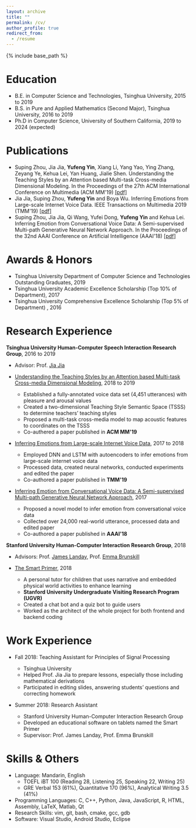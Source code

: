 ```yaml
---
layout: archive
title: ""
permalink: /cv/
author_profile: true
redirect_from:
  - /resume
---
```


{% include base_path %}

Education
======
* B.E. in Computer Science and Technologies, Tsinghua University, 2015 to 2019
* B.S. in Pure and Applied Mathematics (Second Major), Tsinghua University, 2016 to 2019
* Ph.D in Computer Science, University of Southern California, 2019 to 2024 (expected)

Publications
======
* Suping Zhou, Jia Jia, **Yufeng Yin**, Xiang Li, Yang Yao, Ying Zhang, Zeyang Ye, Kehua Lei, Yan Huang, Jialie Shen. Understanding the Teaching Styles by an Attention based Multi-task Cross-media Dimensional Modeling. In the Proceedings of the 27th ACM International Conference on Multimedia (ACM MM'19) [[pdf]](https://yufengyin.github.io/files/mm19.pdf)
* Jia Jia, Suping Zhou, **Yufeng Yin** and Boya Wu. Inferring Emotions from Large-scale Internet Voice Data.  IEEE Transactions on Multimedia 2019 (TMM'19) [[pdf]](https://yufengyin.github.io/files/tmm19.pdf)
* Suping Zhou, Jia Jia, Qi Wang, Yufei Dong, **Yufeng Yin** and Kehua Lei. Inferring Emotion from Conversational Voice Data: A Semi-supervised Multi-path Generative Neural Network Approach. In the Proceedings of the 32nd AAAI Conference on Artificial Intelligence (AAAI'18) [[pdf]](https://yufengyin.github.io/files/aaai18.pdf)

Awards & Honors
======
* Tsinghua University Department of Computer Science and Technologies Outstanding Graduates, 2019
* Tsinghua University Academic Excellence Scholarship (Top 10% of Department), 2017
* Tsinghua University Comprehensive Excellence Scholarship (Top 5% of Department) , 2016

Research Experience
======
**Tsinghua University Human-Computer Speech Interaction Research Group**, 2016 to 2019

* Advisor: Prof. [Jia Jia](https://hcsi.cs.tsinghua.edu.cn/)

* <u>Understanding the Teaching Styles by an Attention based Multi-task Cross-media Dimensional Modeling</u>, 2018 to 2019
  * Established a fully-annotated voice data set (4,451 utterances) with pleasure and arousal values
  * Created a two-dimensional Teaching Style Semantic Space (TSSS) to determine teachers’ teaching styles
  * Proposed a multi-task cross-media model to map acoustic features to coordinates on the TSSS
  * Co-authered a paper published in **ACM MM'19**

* <u>Inferring Emotions from Large-scale Internet Voice Data</u>, 2017 to 2018
  * Employed DNN and LSTM with autoencoders to infer emotions from large-scale internet voice data
  * Processed data, created neural networks, conducted experiments and edited the paper
  * Co-authored a paper published in **TMM'19**

* <u>Inferring Emotion from Conversational Voice Data: A Semi-supervised Multi-path Generative Neural Network Approach</u>, 2017
  * Proposed a novel model to infer emotion from conversational voice data
  * Collected over 24,000 real-world utterance, processed data and edited paper
  * Co-authored a paper published in **AAAI'18**

**Stanford University Human-Computer Interaction Research Group**, 2018

* Advisors: Prof. [James Landay](https://profiles.stanford.edu/james-landay), Prof. [Emma Brunskill](https://cs.stanford.edu/people/ebrun/)

* <u>The Smart Primer</u>, 2018
  * A personal tutor for children that uses narrative and embedded physical world activities to enhance learning
  * **Stanford University Undergraduate Visiting Research Program (UGVR)**
  * Created a chat bot and a quiz bot to guide users
  * Worked as the architect of the whole project for both frontend and backend coding

Work Experience
======
* Fall 2018: Teaching Assistant for Principles of Signal Processing
  * Tsinghua University
  * Helped Prof. Jia Jia to prepare lessons, especially those including mathematical derivations
  * Participated in editing slides, answering students’ questions and correcting homework

* Summer 2018: Research Assistant
  * Stanford University Human-Computer Interaction Research Group
  * Developed an educational software on tablets named the Smart Primer
  * Supervisor: Prof. James Landay, Prof. Emma Brunskill

Skills & Others
======
* Language: Mandarin, English
  * TOEFL iBT 100 (Reading 28, Listening 25, Speaking 22, Writing 25)
  * GRE Verbal 153 (61%), Quantitative 170 (96%), Analytical Writing 3.5 (41%)
* Programming Languages: C, C++, Python, Java, JavaScript, R, HTML, Assembly, LaTeX, Matlab, Qt
* Research Skills: vim, git, bash, cmake, gcc, gdb
* Software: Visual Studio, Android Studio, Eclipse
